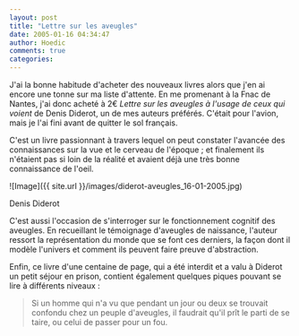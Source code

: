 ```yaml
---
layout: post
title: "Lettre sur les aveugles"
date: 2005-01-16 04:34:47
author: Hoedic
comments: true
categories: 
---
```



J'ai la bonne habitude d'acheter des nouveaux livres alors que j'en ai encore une tonne sur ma liste d'attente. En me promenant à la Fnac de Nantes, j'ai donc acheté à 2€ *Lettre sur les aveugles à l'usage de ceux qui voient* de Denis Diderot, un de mes auteurs préférés. C'était pour l'avion, mais je l'ai fini avant de quitter le sol français.

C'est un livre passionnant à travers lequel on peut constater l'avancée des connaissances sur la vue et le cerveau de l'époque ; et finalement ils n'étaient pas si loin de la réalité et avaient déjà une très bonne connaissance de l'oeil.

![Image]({{ site.url }}/images/diderot-aveugles_16-01-2005.jpg)
<div class="photoattrib">Denis Diderot</div>



C'est aussi l'occasion de s'interroger sur le fonctionnement cognitif des aveugles. En recueillant le témoignage d'aveugles de naissance, l'auteur ressort la représentation du monde que se font ces derniers, la façon dont il modèle l'univers et comment ils peuvent faire preuve d'abstraction.

Enfin, ce livre d'une centaine de page, qui a été interdit et a valu à Diderot un petit séjour en prison, contient également quelques piques pouvant se lire à différents niveaux :

<blockquote class="citation">
Si un homme qui n'a vu que pendant un jour ou deux se trouvait confondu chez un peuple d'aveugles, il faudrait qu'il prît le parti de se taire, ou celui de passer pour un fou.
<blockquote>